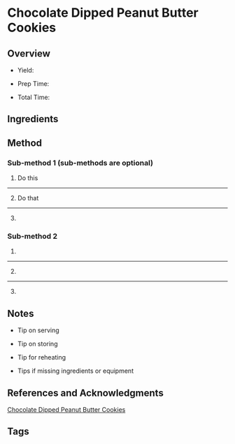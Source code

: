 # Chocolate Dipped Peanut Butter Cookies

## Overview

- Yield:

- Prep Time:

- Total Time:

## Ingredients



## Method

### Sub-method 1 (sub-methods are optional)

1. Do this
---
2. Do that
---
3.

### Sub-method 2

1.
---
2.
---
3.

## Notes

- Tip on serving

- Tip on storing

- Tip for reheating

- Tips if missing ingredients or equipment

## References and Acknowledgments

[Chocolate Dipped Peanut Butter Cookies](https://www.halfbakedharvest.com/5-ingredient-chocolate-dipped-peanut-butter-cookies/#bo-recipe)

## Tags


